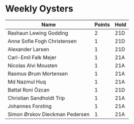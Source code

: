 # Weekly Oysters

| Name                           | Points | Hold |
| ------------------------------ | ------ | ---- |
| Rashaun Lewing Godding         | 2      | 21D  |
| Anne Sofie Fogh Christensen    | 1      | 21D  |
| Alexander Larsen               | 1      | 21D  |
| Carl-Emil Falk Mejer           | 1      | 21A  |
| Nicolas Alvi Mousten           | 1      | 21A  |
| Rasmus Ørum Mortensen          | 1      | 21A  |
| Md Nazmul Huq                  | 1      | 21A  |
| Battal Roni Özcan              | 1      | 21D  |
| Christian Sandholdt Trip       | 1      | 21A  |
| Johannes Forsting              | 1      | 21A  |
| Simon Ørskov Dieckman Pedersen | 1      | 21A  |